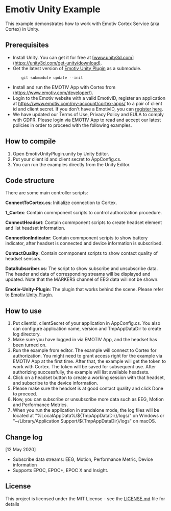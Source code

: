 # Emotiv Unity Example

This example demonstrates how to work with Emotiv Cortex Service (aka Cortex) in Unity.

## Prerequisites

* Install Unity. You can get it for free at [www.unity3d.com](https://unity3d.com/get-unity/download).
* Get the latest version of [Emotiv Unity Plugin](https://github.com/Emotiv/unity-plugin) as a submodule.
```
       git submodule update --init
```
* Install and run the EMOTIV App with Cortex from (https://www.emotiv.com/developer/).
* Login to the Emotiv website with a valid EmotivID, register an application at https://www.emotiv.com/my-account/cortex-apps/ to a pair of client id and client secret. If you don't have a EmotivID, you can [register here](https://id.emotivcloud.com/eoidc/account/registration/).
* We have updated our Terms of Use, Privacy Policy and EULA to comply with GDPR. Please login via EMOTIV App to read and accept our latest policies in order to proceed with the following examples.

## How to compile
<!-- how to compile  -->
1. Open EmotivUnityPlugin.unity by Unity Editor.
1. Put your client id and client secret to AppConfig.cs.
1. You can run the examples directly from the Unity Editor.


## Code structure

There are some main controller scripts:

**ConnectToCortex.cs**: Initialize connection to Cortex.

**1_Cortex**: Contain commponent scripts to control authorization procedure.

**ConnectHeadset**: Contain commponent scripts to create headset element and list headset information.

**ConnectionIndicator**: Contain commponent scripts to show battery indicator, after headset is connected and device information is subscribed.

**ContactQuality**: Contain commponent scripts to show contact quality of headset sensors.

**DataSubscriber.cs**: The script to show subscribe and unsubscribe data. The header and data of corresponding streams will be displayed and updated. Note that the MARKERS channel of EEG data will not be shown.

**Emotiv-Unity-Plugin**: The plugin that works behind the scene. Please refer to [Emotiv Unity Plugin](https://github.com/Emotiv/unity-plugin).

## How to use
1. Put clientId, clientSecret of your application in AppConfig.cs. You also can configure application name, version and TmpAppDataDir to create log directory.
1. Make sure you have logged in via EMOTIV App, and the headset has been turned on.
1. Run the example from editor. The example will connect to Cortex for authorization. You might need to grant access right for the example via EMOTIV App at the first time. After that, the example will get the token to work with Cortex. The token will be saved for subsequent use.
After authorizing successfully, the example will list available headsets. 
1. Click on a headset button to create a working session with that headset, and subscribe to the device information.
1. Please make sure the headset is at good contact quality and click Done to proceed.
1. Now, you can subscribe or unsubscribe more data such as EEG, Motion and Performance Metrics.
1. When you run the application in standalone mode, the log files will be located at "%LocalAppData%/${TmpAppDataDir}/logs/" on Windows or "~/Library/Application Support/${TmpAppDataDir}/logs" on macOS.

## Change log

[12 May 2020]
- Subscribe data streams: EEG, Motion, Performance Metric, Device information
- Supports EPOC, EPOC+, EPOC X and Insight.

## License

This project is licensed under the MIT License - see the [LICENSE.md](https://github.com/Emotiv/cortex-v2-example/blob/master/LICENSE) file for details
